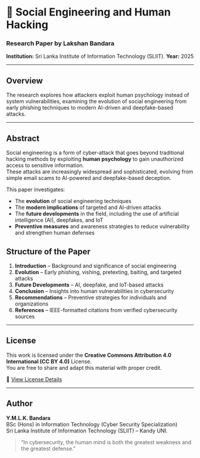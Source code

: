 # 🧠 Social Engineering and Human Hacking  
### Research Paper by Lakshan Bandara  
**Institution:** Sri Lanka Institute of Information Technology (SLIIT).
**Year:** 2025  

---

## Overview 
The research explores how attackers exploit human psychology instead of system vulnerabilities, examining the evolution of social engineering from early phishing techniques to modern AI-driven and deepfake-based attacks.

---

## Abstract
Social engineering is a form of cyber-attack that goes beyond traditional hacking methods by exploiting **human psychology** to gain unauthorized access to sensitive information.  
These attacks are increasingly widespread and sophisticated, evolving from simple email scams to AI-powered and deepfake-based deception.

This paper investigates:
- The **evolution** of social engineering techniques  
- The **modern implications** of targeted and AI-driven attacks  
- The **future developments** in the field, including the use of artificial intelligence (AI), deepfakes, and IoT  
- **Preventive measures** and awareness strategies to reduce vulnerability and strengthen human defenses  

## Structure of the Paper
1. **Introduction** – Background and significance of social engineering  
2. **Evolution** – Early phishing, vishing, pretexting, baiting, and targeted attacks  
3. **Future Developments** – AI, deepfake, and IoT-based attacks  
4. **Conclusion** – Insights into human vulnerabilities in cybersecurity  
5. **Recommendations** – Preventive strategies for individuals and organizations  
6. **References** – IEEE-formatted citations from verified cybersecurity sources  

---

## License
This work is licensed under the **Creative Commons Attribution 4.0 International (CC BY 4.0)** License.  
You are free to share and adapt this material with proper credit.

🔗 [View License Details](https://creativecommons.org/licenses/by/4.0/)

---

## Author
**Y.M.L.K. Bandara**  
BSc (Hons) in Information Technology (Cyber Security Specialization)  
Sri Lanka Institute of Information Technology (SLIIT) – Kandy UNI.  

> “In cybersecurity, the human mind is both the greatest weakness and the greatest defense.” 


